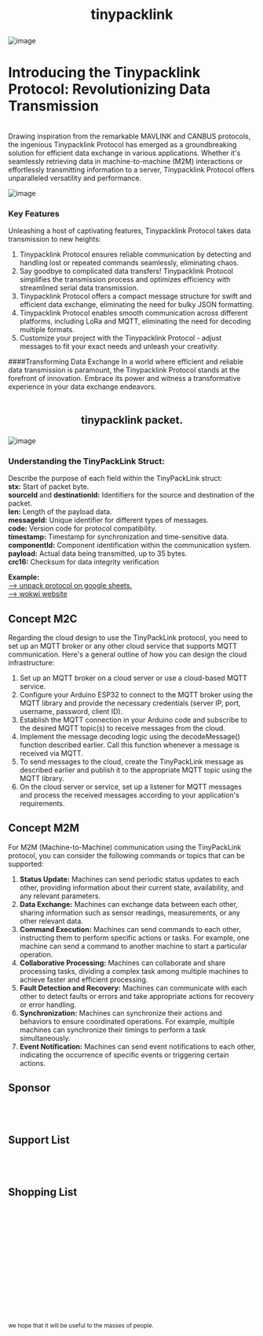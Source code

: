 <strong><h1><p><center>tinypacklink</center></p></h1></strong>
![image](https://github.com/homecircuit/tinypacklink/assets/132191747/e62557f5-7432-45f6-9fa4-b8ab807b669c)


</strong><h1>Introducing the Tinypacklink Protocol: Revolutionizing Data Transmission</h1></strong><br>
Drawing inspiration from the remarkable MAVLINK and CANBUS protocols, the ingenious Tinypacklink Protocol has emerged as a groundbreaking solution for efficient data exchange in various applications. Whether it's seamlessly retrieving data in machine-to-machine (M2M) interactions or effortlessly transmitting information to a server, Tinypacklink Protocol offers unparalleled versatility and performance.

![image](https://github.com/homecircuit/tinypacklink/assets/132191747/1329ad32-38cf-4e9e-8739-7fc306865fc9)

<strong><h3>Key Features </h3></strong>
Unleashing a host of captivating features, Tinypacklink Protocol takes data transmission to new heights:

1. Tinypacklink Protocol ensures reliable communication by detecting and handling lost or repeated commands seamlessly, eliminating chaos.
2. Say goodbye to complicated data transfers! Tinypacklink Protocol simplifies the transmission process and optimizes efficiency with streamlined serial data transmission.
3. Tinypacklink Protocol offers a compact message structure for swift and efficient data exchange, eliminating the need for bulky JSON formatting.
4. Tinypacklink Protocol enables smooth communication across different platforms, including LoRa and MQTT, eliminating the need for decoding multiple formats.
5. Customize your project with the Tinypacklink Protocol - adjust messages to fit your exact needs and unleash your creativity.

####Transforming Data Exchange
In a world where efficient and reliable data transmission is paramount, the Tinypacklink Protocol stands at the forefront of innovation. Embrace its power and witness a transformative experience in your data exchange endeavors.<br><br>


<strong><h2><p><center>tinypacklink packet.</center></p></h2></strong>
![image](https://github.com/homecircuit/tinypacklink/assets/132191747/a2a092ba-7123-4b18-94c0-b42e13162fec)

<strong><h3>Understanding the TinyPackLink Struct:</h3></strong>
Describe the purpose of each field within the TinyPackLink struct:</br>
**stx:** Start of packet byte.</br>
**sourceId** and **destinationId:** Identifiers for the source and destination of the packet.</br>
**len:** Length of the payload data.</br>
**messageId:** Unique identifier for different types of messages.</br>
**code:** Version code for protocol compatibility.</br>
**timestamp:** Timestamp for synchronization and time-sensitive data.</br>
**componentId:** Component identification within the communication system.</br>
**payload:** Actual data being transmitted, up to 35 bytes.</br>
**crc16:** Checksum for data integrity verification</br>

**Example:**</br>
[--> unpack protocol on google sheets.](https://docs.google.com/spreadsheets/d/16mdhMOQ8KWYtslIcMCt3owUwniyEg5naZqhSwRnVwuM/edit#gid=0)</br>
[--> wokwi website](https://wokwi.com/projects/371503108516337665)</br>


## Concept M2C
Regarding the cloud design to use the TinyPackLink protocol, you need to set up an MQTT broker or any other cloud service that supports MQTT communication. Here's a general outline of how you can design the cloud infrastructure:
1. Set up an MQTT broker on a cloud server or use a cloud-based MQTT service.
2. Configure your Arduino ESP32 to connect to the MQTT broker using the MQTT library and provide the necessary credentials (server IP, port, username, password, client ID).
3. Establish the MQTT connection in your Arduino code and subscribe to the desired MQTT topic(s) to receive messages from the cloud.
4. Implement the message decoding logic using the decodeMessage() function described earlier. Call this function whenever a message is received via MQTT.
5. To send messages to the cloud, create the TinyPackLink message as described earlier and publish it to the appropriate MQTT topic using the MQTT library.
6. On the cloud server or service, set up a listener for MQTT messages and process the received messages according to your application's requirements.

## Concept M2M
For M2M (Machine-to-Machine) communication using the TinyPackLink protocol, you can consider the following commands or topics that can be supported:
1. **Status Update:** Machines can send periodic status updates to each other, providing information about their current state, availability, and any relevant parameters.
2. **Data Exchange:** Machines can exchange data between each other, sharing information such as sensor readings, measurements, or any other relevant data.
3. **Command Execution:** Machines can send commands to each other, instructing them to perform specific actions or tasks. For example, one machine can send a command to another machine to start a particular operation.
4. **Collaborative Processing:** Machines can collaborate and share processing tasks, dividing a complex task among multiple machines to achieve faster and efficient processing.
5. **Fault Detection and Recovery:** Machines can communicate with each other to detect faults or errors and take appropriate actions for recovery or error handling.
6. **Synchronization:** Machines can synchronize their actions and behaviors to ensure coordinated operations. For example, multiple machines can synchronize their timings to perform a task simultaneously.
7. **Event Notification:** Machines can send event notifications to each other, indicating the occurrence of specific events or triggering certain actions.




## Sponsor

<br></br>
## Support List

<br></br>
## Shopping List



<br><br><br><br><br><br> </br></br></br></br></br></br>












<br><sub>we hope that it will be useful to the masses of people.</sub></br>

